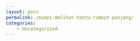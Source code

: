 ```yaml
---
layout: post
permalink: /mimpi-melihat-hantu-rambut-panjang/
categories:
    - Uncategorized
---
```


